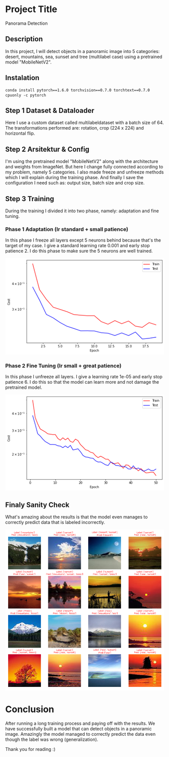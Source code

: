 # Project Title

Panorama Detection

## Description

In this project, I will detect objects in a panoramic image into 5 categories: desert, mountains, sea, sunset and tree (multilabel case) using a pretrained model "MobileNetV2".

## Instalation 

```
conda install pytorch==1.6.0 torchvision==0.7.0 torchtext==0.7.0 cpuonly -c pytorch
```

## Step 1 Dataset & Dataloader 

Here I use a custom dataset called multilabeldataset with a batch size of 64. The transformations performed are: rotation, crop (224 x 224) and horizontal flip.


## Step 2 Arsitektur & Config

I'm using the pretrained model "MobileNetV2" along with the architecture and weights from ImageNet. But here I change fully connected according to my problem, namely 5 categories. I also made freeze and unfreeze methods which I will explain during the training phase. And finally I save the configuration I need such as: output size, batch size and crop size.


## Step 3 Training 

During the training I divided it into two phase, namely: adaptation and fine tuning.

### Phase 1 Adaptation (lr standard + small patience)

In this phase I freeze all layers except 5 neurons behind because that's the target of my case. I give a standard learning rate 0.001 and early stop patience 2. I do this phase to make sure the 5 neurons are well trained.

![adaptation](https://github.com/AfrizalSeptiansyah/Panorama-Detection/blob/main/asset/adaptation.png?raw=true)

### Phase 2 Fine Tuning (lr small + great patience)

In this phase I unfreeze all layers. I give a learning rate 1e-05 and early stop patience 6. I do this so that the model can learn more and not damage the pretrained model.

![fine_tuning](https://github.com/AfrizalSeptiansyah/Panorama-Detection/blob/main/asset/fine_tuning.png?raw=true)


## Finaly Sanity Check 

What's amazing about the results is that the model even manages to correctly predict data that is labeled incorrectly.

![sanity](https://github.com/AfrizalSeptiansyah/Panorama-Detection/blob/main/asset/sanity_check.png?raw=true)


# Conclusion 
After running a long training process and paying off with the results. We have successfully built a model that can detect objects in a panoramic image. Amazingly the model managed to correctly predict the data even though the label was wrong (generalization).

Thank you for reading :)
